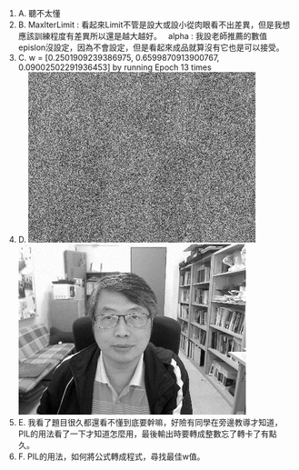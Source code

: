 
1. A. 聽不太懂
2. B. MaxlterLimit : 看起來Limit不管是設大或設小從肉眼看不出差異，但是我想應該訓練程度有差異所以還是越大越好。
   alpha : 我設老師推薦的數值
   epislon沒設定，因為不會設定，但是看起來成品就算沒有它也是可以接受。
3. C. w = [0.2501909239386975, 0.6599870913900767, 0.09002502291936453] by running Epoch 13 times
4. D. 
![Image of E](https://github.com/PocoLuba/ML2018_410421248/blob/master/HW1/Eprime.png?raw=true)
![Image of I](https://github.com/PocoLuba/ML2018_410421248/blob/master/HW1/output.png?raw=true)
5. E. 我看了題目很久都還看不懂到底要幹嘛，好險有同學在旁邊教導才知道，PIL的用法看了一下才知道怎麼用，最後輸出時要轉成整數忘了轉卡了有點久。
6. F. PIL的用法，如何將公式轉成程式，尋找最佳w值。
